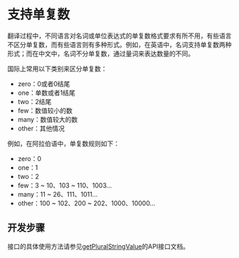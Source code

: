 # 支持单复数

翻译过程中，不同语言对名词或单位表达式的单复数格式要求有所不用，有些语言不区分单复数，而有些语言则有多种形式。例如，在英语中，名词支持单复数两种形式；而在中文中，名词不分单复数，通过量词来表达数量的不同。

国际上常用以下类别来区分单复数：

- zero：0或者0结尾
- one：单数或者1结尾
- two：2结尾
- few：数值较小的数
- many：数值较大的数
- other：其他情况

例如，在阿拉伯语中，单复数规则如下：

- zero：0
- one：1
- two：2
- few：3 ~ 10、103 ~ 110、1003...
- many：11 ~ 26、111、1011...
- other：100 ~ 102、200 ~ 202、1000、10000...

## 开发步骤

接口的具体使用方法请参见[getPluralStringValue](../../../API_Reference/source_zh_cn/LocalizationKit/cj-apis-resource_manager.md#func-getpluralstringvalueappresource-int64)的API接口文档。
